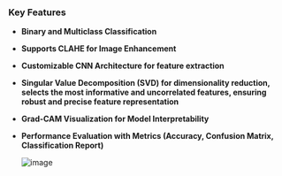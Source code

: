 ### Key Features
- **Binary and Multiclass Classification**
- **Supports CLAHE for Image Enhancement**
- **Customizable CNN Architecture for feature extraction**
- **Singular Value Decomposition (SVD) for dimensionality reduction, selects the most informative and uncorrelated features, ensuring robust and precise feature representation**
- **Grad-CAM Visualization for Model Interpretability**
- **Performance Evaluation with Metrics (Accuracy, Confusion Matrix, Classification Report)**

  ![image](https://github.com/user-attachments/assets/4d4b4feb-8b3a-4343-8db7-7bc2325d6e24)

